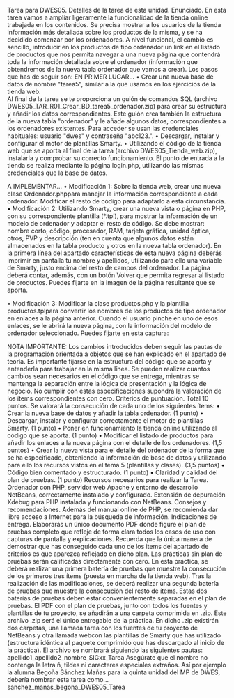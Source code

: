 Tarea para DWES05.
Detalles de la tarea de esta unidad.
Enunciado.
En esta tarea vamos a ampliar ligeramente la funcionalidad de la tienda online trabajada en los contenidos. 
Se precisa mostrar a los usuarios de la tienda información más detallada sobre los productos de la misma, 
y se ha decidido comenzar por los ordenadores.
A nivel funcional, el cambio es sencillo, introducir en los productos de tipo ordenador un link en el listado de
productos que nos permita navegar a una nueva página que contendrá toda la información detallada sobre el ordenador 
(información que obtendremos de la nueva tabla ordenador que vamos a crear).
Los pasos que has de seguir son:
EN PRIMER LUGAR...
•	Crear una nueva base de datos de nombre "tarea5", similar a la que usamos en los ejercicios de la tienda web.  
Al final de la tarea se te proporciona un guión de comandos SQL (archivo DWES05_TAR_R01_Crear_BD_tarea5_ordenador.zip)
para crear su estructura y añadir los datos correspondientes. Este guión crea también la estructura de la nueva tabla "ordenador"
y le añade algunos datos, correspondientes a los ordenadores existentes. Para acceder se usan las credenciales habituales:
usuario "dwes" y contraseña "abc123.".
•	Descargar, instalar y configurar el motor de plantillas Smarty.
•	Utilizando el código de la tienda web que se aporta al final de la tarea (archivo DWES05_Tienda_web.zip), 
instalarla y comprobar su correcto funcionamiento. El punto de entrada a la tienda se realiza mediante la página login.php,
utilizando las mismas credenciales que la base de datos.
 
A IMPLEMENTAR...
•	Modificación 1: Sobre la tienda web, crear una nueva clase Ordenador.phppara manejar la información correspondiente 
a cada ordenador. Modificar el resto de código para adaptarlo a esta circunstancia.
•	Modificación 2: Utilizando Smarty, crear una nueva vista o página en PHP, con su correspondiente plantilla (*.tpl), 
para mostrar la información de un modelo de ordenador y adaptar el resto de código. Se debe mostrar: nombre corto, 
código, procesador, RAM, tarjeta gráfica, unidad óptica, otros, PVP y descripción (ten en cuenta que algunos datos 
están almacenados en la tabla producto y otros en la nueva tabla ordenador). En la primera línea del apartado 
características de esta nueva página deberás imprimir en pantalla tu nombre y apellidos, utilizando para ello 
una variable de Smarty, justo encima del resto de campos del ordenador. La página deberá contar, además, con un 
botón Volver que permita regresar al listado de productos. Puedes fijarte en la imagen de la página resultante que se aporta.
  

•	Modificación 3: Modificar la clase productos.php y la plantilla productos.tplpara convertir los nombres de 
los productos de tipo ordenador en enlaces a la página anterior. Cuando el usuario pinche en uno de esos enlaces, 
se le abrirá la nueva página, con la información del modelo de ordenador seleccionado. Puedes fijarte en esta captura:
 

NOTA IMPORTANTE:
Los cambios introducidos deben seguir las pautas de la programación orientada a objetos que se han explicado en el apartado de teoría. 
Es importante fijarse en la estructura del código que se aporta y entenderla para trabajar en la misma línea. 
Se pueden realizar cuantos cambios sean necesarios en el código que se entrega, mientras se mantenga la separación 
entre la lógica de presentación y la lógica de negocio. 
No cumplir con estas especificaciones supondrá la valoración de los ítems correspondientes con cero.
Criterios de puntuación. Total 10 puntos.
Se valorará la consecución de cada uno de los siguientes ítems:
•	Crear la nueva base de datos y añadir la tabla ordenador. (1 punto)
•	Descargar, instalar y configurar correctamente el motor de plantillas Smarty. (1 punto)
•	Poner en funcionamiento la tienda online utilizando el código que se aporta. (1 punto)
•	Modificar el listado de productos para añadir los enlaces a la nueva página con el detalle de los ordenadores. (1,5 puntos)
•	Crear la nueva vista para el detalle del ordenador de la forma que se ha especificado, obteniendo la información 
de base de datos y utilizando para ello los recursos vistos en el tema 5 (plantillas y clases). (3,5 puntos)
•	Código bien comentado y estructurado. (1 punto)
•	Claridad y calidad del plan de pruebas. (1 punto)
Recursos necesarios para realizar la Tarea.
Ordenador con PHP, servidor web Apache y entorno de desarrollo NetBeans, correctamente instalado y configurado.
Extensión de depuración Xdebug para PHP instalada y funcionando con NetBeans.
Consejos y recomendaciones.
Además del manual online de PHP, se recomienda dar libre acceso a Internet para la búsqueda de información.
Indicaciones de entrega.
Elaborarás un único documento PDF donde figure el plan de pruebas completo que refleje de forma clara todos los casos 
de uso con capturas de pantalla y explicaciones. Recuerda que la única manera de demostrar que has conseguido cada
uno de los items del apartado de criterios es que aparezca reflejado en dicho plan. Las prácticas sin plan de 
pruebas serán calificadas directamente con cero.
En esta práctica, se deberá realizar una primera batería de pruebas que muestre la consecución de los primeros 
tres ítems (puesta en marcha de la tienda web). Tras la realización de las modificaciones, se deberá realizar 
una segunda batería de pruebas que muestre la consecución del resto de ítems. Estas dos baterías de pruebas 
deben estar convenientemente separadas en el plan de pruebas.
El PDF con el plan de pruebas, junto con todos los fuentes y plantillas de tu proyecto, se añadirán a una 
carpeta comprimida en .zip. Este archivo .zip será el único entregable de la práctica. En dicho .zip existirán 
dos carpetas, una llamada tarea con los fuentes de tu proyecto de NetBeans y otra llamada webcon las plantillas 
de Smarty que has utilizado (estructura idéntica al paquete comprimido que has descargado al inicio de la práctica). 
El archivo se nombrará siguiendo las siguientes pautas:
apellido1_apellido2_nombre_SIGxx_Tarea
 Asegúrate que el nombre no contenga la letra ñ, tildes ni caracteres especiales extraños. Así por ejemplo la alumna
 Begoña Sánchez Mañas para la quinta unidad del MP de DWES, debería nombrar esta tarea como...
sanchez_manas_begona_DWES05_Tarea
